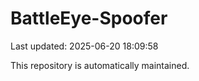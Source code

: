 # BattleEye-Spoofer

Last updated: 2025-06-20 18:09:58

This repository is automatically maintained.
